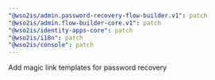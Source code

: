 ```yaml
---
"@wso2is/admin.password-recovery-flow-builder.v1": patch
"@wso2is/admin.flow-builder-core.v1": patch
"@wso2is/identity-apps-core": patch
"@wso2is/i18n": patch
"@wso2is/console": patch
---
```


Add magic link templates for password recovery
